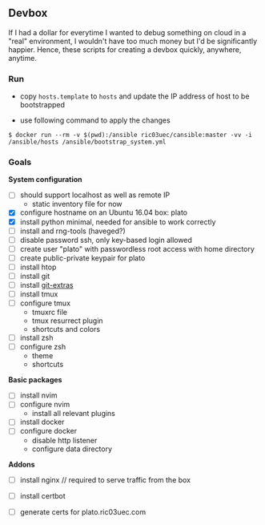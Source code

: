 ## Devbox

If I had a dollar for everytime I wanted to debug something on cloud in
a "real" environment, I wouldn't have too much money but I'd be significantly
happier.
Hence, these scripts for creating a devbox quickly, anywhere, anytime.

### Run
- copy `hosts.template` to `hosts` and update the IP address of host to be
  bootstrapped

- use following command to apply the changes

```
$ docker run --rm -v $(pwd):/ansible ric03uec/cansible:master -vv -i /ansible/hosts /ansible/bootstrap_system.yml
```

### Goals

**System configuration**

- [  ] should support localhost as well as remote IP
    - static inventory file for now
- [x] configure hostname on an Ubuntu 16.04 box: plato
- [x] install python minimal, needed for ansible to work correctly
- [  ] install and rng-tools (haveged?)
- [  ] disable password ssh, only key-based login allowed
- [  ] create user "plato" with passwordless root access with home directory
- [  ] create public-private keypair for plato
- [  ] install htop
- [  ] install git
- [  ] install [git-extras](https://github.com/tj/git-extras/blob/master/Installation.md)
- [  ] install tmux
- [  ] configure tmux
    - tmuxrc file
    - tmux resurrect plugin
    - shortcuts and colors
- [  ] install zsh
- [  ] configure zsh
    - theme
    - shortcuts

**Basic packages**
- [  ] install nvim
- [  ] configure nvim
    - install all relevant plugins
- [  ] install docker
- [  ] configure docker
    - disable http listener
    - configure data directory

**Addons**
- [  ] install nginx // required to serve traffic from the box
- [  ] install certbot
- [  ] generate certs for plato.ric03uec.com

